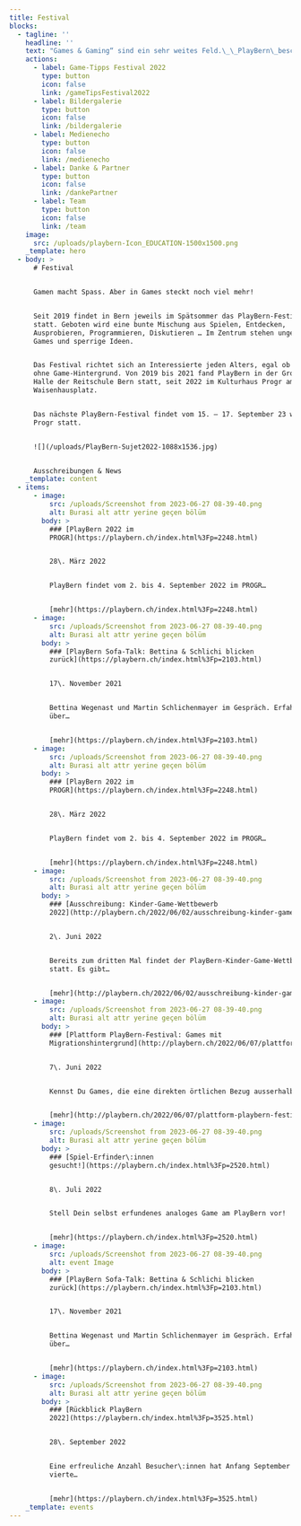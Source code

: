```yaml
---
title: Festival
blocks:
  - tagline: ''
    headline: ''
    text: "Games & Gaming“ sind ein sehr weites Feld.\_\_PlayBern\_beschäftigt sich ganzjährig und generationenübergreifend mit Gaming-Themen.\_ Wir veranstalten das ganze Jahr über Talks, Workshops oder Gaming-Nachmittage in Kooperation mit der\_[Erupt Gamelounge](http://erupt.ch/),\_[Bibliotheken Bern](https://www.kob.ch/)\_und anderen Veranstalter:innen. Manche Veranstaltungen sind auch über den\_[Fäger](https://www.faeger.ch/de/programm-4.html?faeger_filter_fulltext=playbern\\&faeger_filter_free_places=0\\&faeger_filter_age_range=\\&faeger_filter_period_range=\\&faeger_filter_period=\\&faeger_filter_weekend=\\&faeger_filter_duration=\\&faeger_filter_wheater_independent=1\\&faeger_filter_free_events=0\\&faeger_filter_culture_discount=0\\&filter_submit=1)\_ausgeschreiben.\n\nNatürlich finden auch entsprechende Anlässe auch während dem Festival statt!\n"
    actions:
      - label: Game-Tipps Festival 2022
        type: button
        icon: false
        link: /gameTipsFestival2022
      - label: Bildergalerie
        type: button
        icon: false
        link: /bildergalerie
      - label: Medienecho
        type: button
        icon: false
        link: /medienecho
      - label: Danke & Partner
        type: button
        icon: false
        link: /dankePartner
      - label: Team
        type: button
        icon: false
        link: /team
    image:
      src: /uploads/playbern-Icon_EDUCATION-1500x1500.png
    _template: hero
  - body: >
      # Festival


      Gamen macht Spass. Aber in Games steckt noch viel mehr!


      Seit 2019 findet in Bern jeweils im Spätsommer das PlayBern-Festival
      statt. Geboten wird eine bunte Mischung aus Spielen, Entdecken,
      Ausprobieren, Programmieren, Diskutieren … Im Zentrum stehen ungewöhnliche
      Games und sperrige Ideen.


      Das Festival richtet sich an Interessierte jeden Alters, egal ob mit oder
      ohne Game-Hintergrund. Von 2019 bis 2021 fand PlayBern in der Grossen
      Halle der Reitschule Bern statt, seit 2022 im Kulturhaus Progr am
      Waisenhausplatz.


      Das nächste PlayBern-Festival findet vom 15. – 17. September 23 wieder im
      Progr statt.


      ![](/uploads/PlayBern-Sujet2022-1088x1536.jpg)


      Ausschreibungen & News
    _template: content
  - items:
      - image:
          src: /uploads/Screenshot from 2023-06-27 08-39-40.png
          alt: Burasi alt attr yerine geçen bölüm
        body: >
          ### [PlayBern 2022 im
          PROGR](https://playbern.ch/index.html%3Fp=2248.html)


          28\. März 2022


          PlayBern findet vom 2. bis 4. September 2022 im PROGR…


          [mehr](https://playbern.ch/index.html%3Fp=2248.html)
      - image:
          src: /uploads/Screenshot from 2023-06-27 08-39-40.png
          alt: Burasi alt attr yerine geçen bölüm
        body: >
          ### [PlayBern Sofa-Talk: Bettina & Schlichi blicken
          zurück](https://playbern.ch/index.html%3Fp=2103.html)


          17\. November 2021


          Bettina Wegenast und Martin Schlichenmayer im Gespräch. Erfahre mehr
          über…


          [mehr](https://playbern.ch/index.html%3Fp=2103.html)
      - image:
          src: /uploads/Screenshot from 2023-06-27 08-39-40.png
          alt: Burasi alt attr yerine geçen bölüm
        body: >
          ### [PlayBern 2022 im
          PROGR](https://playbern.ch/index.html%3Fp=2248.html)


          28\. März 2022


          PlayBern findet vom 2. bis 4. September 2022 im PROGR…


          [mehr](https://playbern.ch/index.html%3Fp=2248.html)
      - image:
          src: /uploads/Screenshot from 2023-06-27 08-39-40.png
          alt: Burasi alt attr yerine geçen bölüm
        body: >
          ### [Ausschreibung: Kinder-Game-Wettbewerb
          2022](http://playbern.ch/2022/06/02/ausschreibung-kinder-game-wettbewerb-2021/)


          2\. Juni 2022


          Bereits zum dritten Mal findet der PlayBern-Kinder-Game-Wettbewerb
          statt. Es gibt…


          [mehr](http://playbern.ch/2022/06/02/ausschreibung-kinder-game-wettbewerb-2021/)
      - image:
          src: /uploads/Screenshot from 2023-06-27 08-39-40.png
          alt: Burasi alt attr yerine geçen bölüm
        body: >
          ### [Plattform PlayBern-Festival: Games mit
          Migrationshintergrund](http://playbern.ch/2022/06/07/plattform-playbern-festival-games-mit-migrationshintergrund/)


          7\. Juni 2022


          Kennst Du Games, die eine direkten örtlichen Bezug ausserhalb der…


          [mehr](http://playbern.ch/2022/06/07/plattform-playbern-festival-games-mit-migrationshintergrund/)
      - image:
          src: /uploads/Screenshot from 2023-06-27 08-39-40.png
          alt: Burasi alt attr yerine geçen bölüm
        body: >
          ### [Spiel-Erfinder\:innen
          gesucht!](https://playbern.ch/index.html%3Fp=2520.html)


          8\. Juli 2022


          Stell Dein selbst erfundenes analoges Game am PlayBern vor!


          [mehr](https://playbern.ch/index.html%3Fp=2520.html)
      - image:
          src: /uploads/Screenshot from 2023-06-27 08-39-40.png
          alt: event Image
        body: >
          ### [PlayBern Sofa-Talk: Bettina & Schlichi blicken
          zurück](https://playbern.ch/index.html%3Fp=2103.html)


          17\. November 2021


          Bettina Wegenast und Martin Schlichenmayer im Gespräch. Erfahre mehr
          über…


          [mehr](https://playbern.ch/index.html%3Fp=2103.html)
      - image:
          src: /uploads/Screenshot from 2023-06-27 08-39-40.png
          alt: Burasi alt attr yerine geçen bölüm
        body: >
          ### [Rückblick PlayBern
          2022](https://playbern.ch/index.html%3Fp=3525.html)


          28\. September 2022


          Eine erfreuliche Anzahl Besucher\:innen hat Anfang September 2022 die
          vierte…


          [mehr](https://playbern.ch/index.html%3Fp=3525.html)
    _template: events
---
```



























